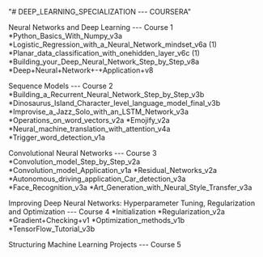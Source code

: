 "# DEEP_LEARNING_SPECIALIZATION --- COURSERA" 

Neural Networks and Deep Learning --- Course 1
      *Python_Basics_With_Numpy_v3a
      *Logistic_Regression_with_a_Neural_Network_mindset_v6a (1)
      *Planar_data_classification_with_onehidden_layer_v6c (1)
      *Building_your_Deep_Neural_Network_Step_by_Step_v8a
      *Deep+Neural+Network+-+Application+v8

Sequence Models --- Course 2      
      *Building_a_Recurrent_Neural_Network_Step_by_Step_v3b
      *Dinosaurus_Island_Character_level_language_model_final_v3b
      *Improvise_a_Jazz_Solo_with_an_LSTM_Network_v3a
      *Operations_on_word_vectors_v2a
      *Emojify_v2a
      *Neural_machine_translation_with_attention_v4a
      *Trigger_word_detection_v1a

Convolutional Neural Networks --- Course 3     
      *Convolution_model_Step_by_Step_v2a
      *Convolution_model_Application_v1a
      *Residual_Networks_v2a
      *Autonomous_driving_application_Car_detection_v3a
      *Face_Recognition_v3a
      *Art_Generation_with_Neural_Style_Transfer_v3a
      
Improving Deep Neural Networks: Hyperparameter Tuning, Regularization and Optimization --- Course 4
      *Initialization
      *Regularization_v2a
      *Gradient+Checking+v1
      *Optimization_methods_v1b
      *TensorFlow_Tutorial_v3b
      
Structuring Machine Learning Projects --- Course 5
